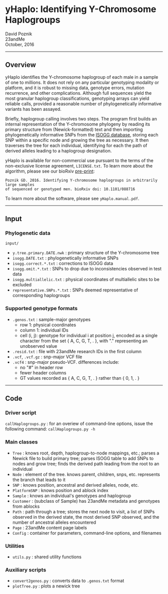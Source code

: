 # yHaplo: Identifying Y-Chromosome Haplogroups

David Poznik  
23andMe  
October, 2016

--------------------------------------------------------------------------------
## Overview

yHaplo identifies the Y-chromosome haplogroup of each male in a sample of one to 
millions. It does not rely on any particular genotyping modality or platform, and it is 
robust to missing data, genotype errors, mutation recurrence, and other complications. 
Although full sequences yield the most granular haplogroup classifications, genotyping 
arrays can yield reliable calls, provided a reasonable number of phylogenetically 
informative variants has been assayed. 

Briefly, haplogroup calling involves two steps. The program first builds an internal 
representation of the Y-chromosome phylogeny by reading its primary structure from 
(Newick-formatted) text and then importing phylogenetically informative SNPs from the 
[ISOGG database](http://isogg.org/tree/ISOGG_YDNA_SNP_Index.html), storing each SNP
within a specific node and growing the tree as necessary. It then traverses the tree
for each individual, identifying for each the path of derived alleles leading to 
a haplogroup designation.

yHaplo is available for non-commercial use pursuant to the terms of the non-exclusive 
license agreement, `LICENSE.txt`. To learn more about the algorithm, please see our 
bioRxiv [pre-print](http://biorxiv.org/content/early/2016/11/19/088716):

    Poznik GD. 2016. Identifying Y-chromosome haplogroups in arbitrarily large samples 
    of sequenced or genotyped men. bioRxiv doi: 10.1101/088716

To learn more about the software, please see `yHaplo.manual.pdf`. 

--------------------------------------------------------------------------------
## Input

### Phylogenetic data

`input/`

* `y.tree.primary.DATE.nwk`   : primary structure of the Y-chromosome tree
* `isogg.DATE.txt`            : phylogenetically informative SNPs
* `isogg.correct.*.txt`       : corrections to ISOGG data
* `isogg.omit.*.txt`          : SNPs to drop due to inconsistencies observed in test data
* `isogg.multiallelic.txt`    : physical coordinates of multiallelic sites to be excluded
* `representative.SNPs.*.txt` : SNPs deemed representative of corresponding haplogroups


### Supported genotype formats

* `.genos.txt`    : sample-major genotypes  
    * row 1: physical coordinates  
    * column 1: individual IDs
    * cell (i, j): genotype for individual i at position j, encoded as a single character from the set { A, C, G, T, . }, with "." representing an unobserved value
* `.resid.txt`    : file with 23andMe research IDs in the first column
* `.vcf`, `.vcf.gz` : snp-major VCF file
* `.vcf4`         : snp-major pseudo-VCF. differences include:
    * no "#" in header row
    * fewer header columns
    * GT values recorded as { A, C, G, T, . } rather than { 0, 1, . }


--------------------------------------------------------------------------------
## Code

### Driver script

`callHaplogroups.py` : for an overiew of command-line options, issue the following command: `callHaplogroups.py -h`

### Main classes

* `Tree`         : knows root, depth, haplogroup-to-node mappings, etc.;
                     parses a Newick file to build primary tree;
                     parses ISOGG table to add SNPs to nodes and grow tree;
                     finds the derived path leading from the root to an individual
* `Node`         : element of the tree. knows parent, children, snps, etc.
                    represents the branch that leads to it
* `SNP`          : knows position, ancestral and derived alleles, node, etc.
* `PlatformSNP` : knows position and ablock index 
* `Sample`       : knows an individual's genotypes and haplogroup
* `Customer`     : (subclass of Sample) has 23andMe metadata and genotypes from ablocks
* `Path`         : path through a tree; stores the next node to visit, a list of SNPs 
                    observed in the derived state, the most derived SNP observed, 
                    and the number of ancestral alleles encountered
* `Page`         : 23andMe content page labels
* `Config`       : container for parameters, command-line options, and filenames

### Utilities

* `utils.py`    : shared utility functions

### Auxiliary scripts

* `convert2genos.py` : converts data to `.genos.txt` format
* `plotTree.py`       : plots a newick tree

